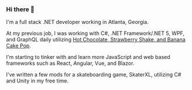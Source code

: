 ### Hi there 👋

I'm a full stack .NET developer working in Atlanta, Georgia.

At my previous job, I was working with C#, .NET Framework/.NET 5, WPF, and GraphQL daily utilizing [Hot Chocolate, Strawberry Shake, and Banana Cake Pop](https://github.com/ChilliCream/hotchocolate).

I'm starting to tinker with and learn more JavaScript and web based frameworks such as React, Angular, Vue, and Blazor.

I've written a few mods for a skateboarding game, SkaterXL, utilizing C# and Unity in my free time.
<!--
**MCBTay/MCBTay** is a ✨ _special_ ✨ repository because its `README.md` (this file) appears on your GitHub profile.

Here are some ideas to get you started:

- 🔭 I’m currently working on ...
- 🌱 I’m currently learning HotChocolate, StrawberryShake, GraphQL
- 👯 I’m looking to collaborate on ...
- 🤔 I’m looking for help with ...
- 💬 Ask me about ...
- 📫 How to reach me: ...
- 😄 Pronouns: ...
- ⚡ Fun fact: ...
-->
